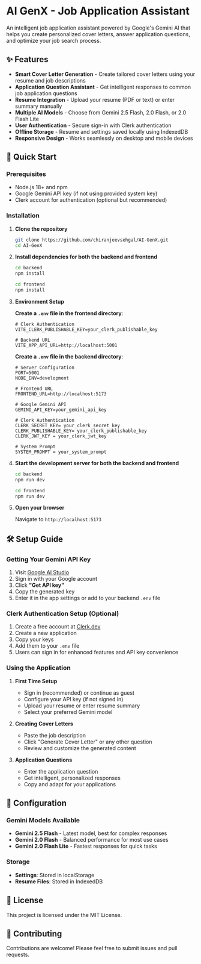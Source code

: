 # AI GenX - Job Application Assistant

An intelligent job application assistant powered by Google's Gemini AI that helps you create personalized cover letters, answer application questions, and optimize your job search process.

## ✨ Features

- **Smart Cover Letter Generation** - Create tailored cover letters using your resume and job descriptions
- **Application Question Assistant** - Get intelligent responses to common job application questions
- **Resume Integration** - Upload your resume (PDF or text) or enter summary manually
- **Multiple AI Models** - Choose from Gemini 2.5 Flash, 2.0 Flash, or 2.0 Flash Lite
- **User Authentication** - Secure sign-in with Clerk authentication
- **Offline Storage** - Resume and settings saved locally using IndexedDB
- **Responsive Design** - Works seamlessly on desktop and mobile devices

## 🚀 Quick Start

### Prerequisites

- Node.js 18+ and npm
- Google Gemini API key (if not using provided system key)
- Clerk account for authentication (optional but recommended)

### Installation

1. **Clone the repository**
   ```bash
   git clone https://github.com/chiranjeevsehgal/AI-GenX.git
   cd AI-GenX
   ```

2. **Install dependencies for both the backend and frontend**
   ```bash
   cd backend
   npm install

   cd frontend
   npm install
   ```

3. **Environment Setup**
   
   **Create a `.env` file in the frontend directory**:
   ```env
   # Clerk Authentication
   VITE_CLERK_PUBLISHABLE_KEY=your_clerk_publishable_key
   
   # Backend URL
   VITE_APP_API_URL=http://localhost:5001
   ```
   
   **Create a `.env` file in the backend directory**:
   ```env
   # Server Configuration
   PORT=5001
   NODE_ENV=development

   # Frontend URL
   FRONTEND_URL=http://localhost:5173

   # Google Gemini API
   GEMINI_API_KEY=your_gemini_api_key

   # Clerk Authentication
   CLERK_SECRET_KEY= your_clerk_secret_key
   CLERK_PUBLISHABLE_KEY= your_clerk_publishable_key
   CLERK_JWT_KEY = your_clerk_jwt_key

   # System Prompt
   SYSTEM_PROMPT = your_system_prompt
   ```

4. **Start the development server for both the backend and frontend**
   ```bash
   cd backend
   npm run dev

   cd frontend
   npm run dev
   ```

5. **Open your browser**
   
   Navigate to `http://localhost:5173`

## 🛠️ Setup Guide

### Getting Your Gemini API Key

1. Visit [Google AI Studio](https://aistudio.google.com/app/apikey)
2. Sign in with your Google account
3. Click **"Get API key"**
4. Copy the generated key
5. Enter it in the app settings or add to your backend `.env` file

### Clerk Authentication Setup (Optional)

1. Create a free account at [Clerk.dev](https://clerk.dev)
2. Create a new application
3. Copy your keys
4. Add them to your `.env` file
5. Users can sign in for enhanced features and API key convenience

### Using the Application

1. **First Time Setup**
   - Sign in (recommended) or continue as guest
   - Configure your API key (if not signed in)
   - Upload your resume or enter resume summary
   - Select your preferred Gemini model

2. **Creating Cover Letters**
   - Paste the job description
   - Click "Generate Cover Letter" or any other question
   - Review and customize the generated content

3. **Application Questions**
   - Enter the application question
   - Get intelligent, personalized responses
   - Copy and adapt for your applications

## 🔧 Configuration

### Gemini Models Available

- **Gemini 2.5 Flash** - Latest model, best for complex responses
- **Gemini 2.0 Flash** - Balanced performance for most use cases
- **Gemini 2.0 Flash Lite** - Fastest responses for quick tasks

### Storage

- **Settings**: Stored in localStorage
- **Resume Files**: Stored in IndexedDB

## 📄 License

This project is licensed under the MIT License.

## 🤝 Contributing

Contributions are welcome! Please feel free to submit issues and pull requests.
